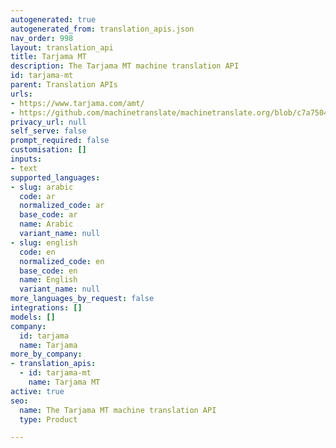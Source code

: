 ```yaml
---
autogenerated: true
autogenerated_from: translation_apis.json
nav_order: 998
layout: translation_api
title: Tarjama MT
description: The Tarjama MT machine translation API
id: tarjama-mt
parent: Translation APIs
urls:
- https://www.tarjama.com/amt/
- https://github.com/machinetranslate/machinetranslate.org/blob/c7a75040f1bdfce144272231a7d253273b58cb33/files/C-TarjamaMTAPIDescription-150622-0817.pdf
privacy_url: null
self_serve: false
prompt_required: false
customisation: []
inputs:
- text
supported_languages:
- slug: arabic
  code: ar
  normalized_code: ar
  base_code: ar
  name: Arabic
  variant_name: null
- slug: english
  code: en
  normalized_code: en
  base_code: en
  name: English
  variant_name: null
more_languages_by_request: false
integrations: []
models: []
company:
  id: tarjama
  name: Tarjama
more_by_company:
- translation_apis:
  - id: tarjama-mt
    name: Tarjama MT
active: true
seo:
  name: The Tarjama MT machine translation API
  type: Product

---
```


